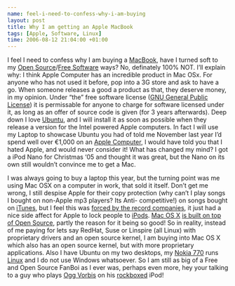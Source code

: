 ```yaml
--- 
name: feel-i-need-to-confess-why-i-am-buying 
layout: post 
title: Why I am getting an Apple MacBook 
tags: [Apple, Software, Linux]
time: 2006-08-12 21:04:00 +01:00 
--- 
```


I feel I need to confess why I am buying a [MacBook][], have I turned soft to
my [Open Source][Open]/[Free Software][] ways? No, definately 100% NOT. I’ll
explain why: I think Apple Computer has an incredible product in Mac OSx. For
anyone who has not used it before, pop into a 3G store and ask to have a go.
When someone releases a good a product as that, they deserve money, in my
opinion. Under “the” free software license ([GNU General Public License][]) it
is permissable for anyone to charge for software licensed under it, as long as
an offer of source code is given (for 3 years afterwards). Deep down I love
[Ubuntu][], and I will install it as soon as possible when they release a
version for the Intel powered Apple computers. In fact I will use my Laptop to
showcase Ubuntu you had of told me November last year I’d spend well over
€1,000 on an [Apple Computer][], I would have told you that I hated Apple, and
would never consider it! What has changed my mind? I got a iPod Nano for
Christmas ‘05 and thought it was great, but the Nano on its own still wouldn’t
convince me to get a Mac. 

I was always going to buy a laptop this year, but the turning point was me
using Mac OSX on a computer in work, that sold it itself. Don’t get me wrong,
I still despise Apple for their copy protection (why can’t I play songs I
bought on non-Apple mp3 players? Its Anti- competitive!) on songs bought on
[iTunes][], but I feel this was [forced by the record companies][record
companies], it just had a nice side affect for Apple to lock people to
[iPods][]. [Mac OS X][] [is built on top of Open Source][Darwin], partly the
reason for it being so good! So in reality, instead of me paying for lets say
RedHat, Suse or Linspire (all Linux) with proprietary drivers and an open
source kernel, I am buying into Mac OS X which also has an open source kernel,
but with more proprietary applications. Also I have Ubuntu on my two desktops,
my [Nokia 770][] runs [Linux][] and I do not use Windows whatsoever. So I am
still as big of a Free and Open Source FanBoi as I ever was, perhaps even
more, hey your talking to a guy who plays [Ogg Vorbis][] on his [rockboxed][]
iPod!

[iPods]: http://www.apple.com/ipod/ "Apple iPod"
[GNU General Public License]: http://www.gnu.org/licenses/gpl.txt "GNU General Public License"
[MacBook]: http://www.apple.com/uk/macbook/macbook.html "MacBook"
[Apple Computer]: http://www.apple.com/ "Apple Computer"
[record companies]: http://www.riaa.com/ "Record Industry Association of America is Evil"
[iTunes]: http://www.apple.com/itunes/ "iTunes"
[Ubuntu]: http://www.ubuntulinux.org/ "Ubuntu Linux"
[Open]: http://www.opensource.org/ "Open Source"
[Darwin]: http://www.opendarwin.org/ "Open Darwin"
[Free Software]: http://www.fsf.org/ "Free Software Foundation"
[Nokia 770]: http://europe.nokia.com/770 "Nokia 770"
[Mac OS X]: http://en.wikipedia.org/wiki/Mac_OS_X "Mac OS X"
[Ogg Vorbis]: http://www.vorbis.com/ "Ogg Vorbis is a completely open, patent-free, professional audio encoding and streaming technology with all the benefits of Open Source."
[Linux]: http://www.kernel.org/ "Linux Kernel"
[rockboxed]: http://www.rockbox.org/ "Rockbox Open Source iPod Firmware"